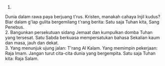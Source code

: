 1.
Dunia dalam rawa paya berjuang t'rus.
Kristen, manakah cahaya Injil kudus?
Biar dalam g'lap gulita bergemilang
t'rang berita: Satu saja Tuhan kita, Sang Penebus.
<br>
2.
Bangunkan persekutuan sidang Jemaat
dan kumpulkan domba Tuhan yang tersesat.
Satu Sabda berkuasa mempersatukan bahasa
Sekalian kaum dan masa, jauh dan dekat.
<br>
3.
Yang menunjuk ujung jalan: T'rang Al Kalam.
Yang memimpin pekerjaan: Raja Imam.
Jangan turut cita-cita dunia yang bergempita.
Satu saja Tuhan kita: Raja Salam.